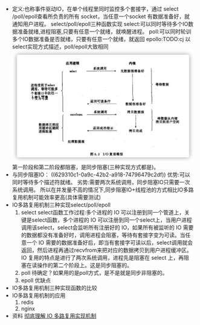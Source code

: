 - 定义:也称事件驱动IO，在单个线程里同时监控多个套接字，通过 select /poll/epoll查看所负责的所有 socket，当任意一个socket 有数据准备好，就通知用户进程。
  select/poll/epoll三种函数实现
  select:可以同时等待多个IO数据准备就绪,进程阻塞,只要有任意一个就绪，就唤醒进程。
  poll:可以同时轮训多个IO数据准备是否就绪，只要有任意一个就绪，就返回
  epollo:TODO:cj
  以select实现方式描述，poll/epoll大致相同
  ![select实现方式IO多路复用.png](../assets/image_1653824421764_0.png)
  第一阶段和第二阶段都阻塞，是同步阻塞(三种实现方式都是)。
- 与同步阻塞IO：
  ((629310c1-0a9c-42b2-a918-74796479c2df)) 
  优势:可以同时等待多个描述符就绪。
  劣势:需要两次系统调用，同步阻塞IO只需要一次系统调用。
  所以在并发量不高的情况下,同步阻塞IO+线程池的方式相比IO多路复用机制可能效率更高(具体需要测试)
- IO多路复用机制三种实现select/poll/epoll
  1. select 
  select函数工作过程:多个进程的 IO 可以注册到同一个管道上，关键是select函数，多个进程的 IO 可以注册到同一个select上，当用户进程调用该select，select会监听所有注册好的 IO，如果所有被监听的 IO 需要的数据都没有准备好时，调用进程会阻塞，等待有套接字变为可读。当任意一个 IO 需要的数据准备好后，即当有套接字可读以后，select调用就会返回，然后进程再通过recvfrom来把对应的数据拷贝到用户进程缓冲区。
  IO 复用的特点是进行了两次系统调用，进程先是阻塞在 select 上，再阻塞在读操作的第二个阶段上。这是同步阻塞的。
  2. poll
  待确定？如果用的是poll方式，是不是就是同步非阻塞的。
  3. epoll
  优缺点
- IO多路复用机制三种实现函数的比较
- IO多路复用机制的应用
  1. redis
  2. nginx
- 资料
  [彻底理解 IO 多路复用实现机制](https://juejin.cn/post/6882984260672847879)